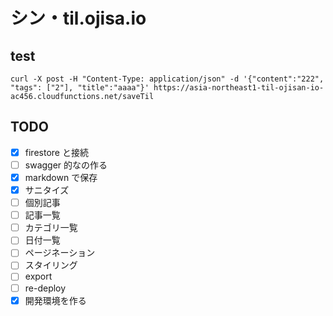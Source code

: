 # シン・til.ojisa.io

## test

```
curl -X post -H "Content-Type: application/json" -d '{"content":"222", "tags": ["2"], "title":"aaaa"}' https://asia-northeast1-til-ojisan-io-ac456.cloudfunctions.net/saveTil
```

## TODO

- [x] firestore と接続
- [ ] swagger 的なの作る
- [x] markdown で保存
- [x] サニタイズ
- [ ] 個別記事
- [ ] 記事一覧
- [ ] カテゴリ一覧
- [ ] 日付一覧
- [ ] ページネーション
- [ ] スタイリング
- [ ] export
- [ ] re-deploy
- [x] 開発環境を作る
